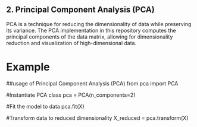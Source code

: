## 2. Principal Component Analysis (PCA)
PCA is a technique for reducing the dimensionality of data while preserving its variance. The PCA implementation in this repository computes the principal components of the data matrix, allowing for dimensionality reduction and visualization of high-dimensional data.


# Example
##usage of Principal Component Analysis (PCA)
from pca import PCA

#Instantiate PCA class
pca = PCA(n_components=2)

#Fit the model to data
pca.fit(X)

#Transform data to reduced dimensionality
X_reduced = pca.transform(X)
